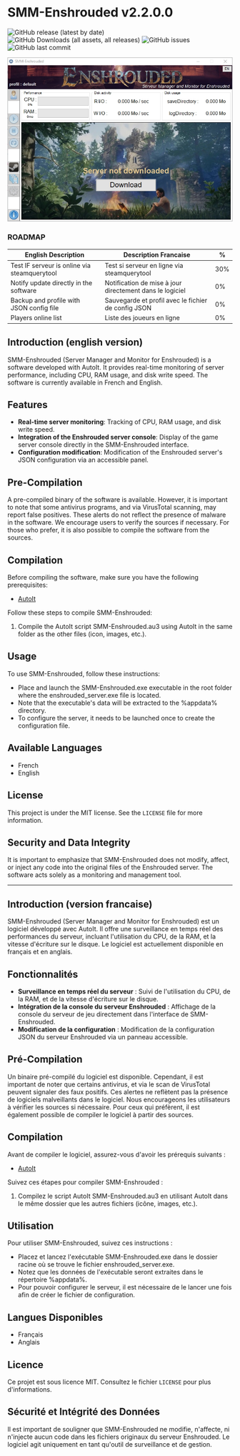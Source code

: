 # SMM-Enshrouded v2.2.0.0

![GitHub release (latest by date)](https://img.shields.io/github/v/release/SYSOFTEK/SMM-Enshrouded)
![GitHub Downloads (all assets, all releases)](https://img.shields.io/github/downloads/SYSOFTEK/SMM-Enshrouded/total)
![GitHub issues](https://img.shields.io/github/issues-raw/SYSOFTEK/SMM-Enshrouded)
![GitHub last commit](https://img.shields.io/github/last-commit/SYSOFTEK/SMM-Enshrouded)

![SCREENSHOT](/screenshot.jpg)

### ROADMAP
|English Description                                           |Description Francaise                                             |%  |
|--------------------------------------------------------------|------------------------------------------------------------------|---|
|Test IF serveur is online via steamquerytool                  |Test si serveur en ligne via steamquerytool                       |30%|
|Notify update directly in the software                        |Notification de mise à jour directement dans le logiciel          |0% |
|Backup and profile with JSON config file                      |Sauvegarde et profil avec le fichier de config JSON               |0% |
|Players online list                                           |Liste des joueurs en ligne                                        |0% |

## Introduction (english version)
SMM-Enshrouded (Server Manager and Monitor for Enshrouded) is a software developed with AutoIt. It provides real-time monitoring of server performance, including CPU, RAM usage, and disk write speed. The software is currently available in French and English.

## Features
- **Real-time server monitoring**: Tracking of CPU, RAM usage, and disk write speed.
- **Integration of the Enshrouded server console**: Display of the game server console directly in the SMM-Enshrouded interface.
- **Configuration modification**: Modification of the Enshrouded server's JSON configuration via an accessible panel.

## Pre-Compilation
A pre-compiled binary of the software is available. However, it is important to note that some antivirus programs, and via VirusTotal scanning, may report false positives. These alerts do not reflect the presence of malware in the software. We encourage users to verify the sources if necessary. For those who prefer, it is also possible to compile the software from the sources.

## Compilation
Before compiling the software, make sure you have the following prerequisites:
- [AutoIt](https://www.autoitscript.com/site/autoit/)

Follow these steps to compile SMM-Enshrouded:
1. Compile the AutoIt script SMM-Enshrouded.au3 using AutoIt in the same folder as the other files (icon, images, etc.).

## Usage
To use SMM-Enshrouded, follow these instructions:
- Place and launch the SMM-Enshrouded.exe executable in the root folder where the enshrouded_server.exe file is located.
- Note that the executable's data will be extracted to the %appdata% directory.
- To configure the server, it needs to be launched once to create the configuration file.

## Available Languages
- French
- English

## License
This project is under the MIT license. See the `LICENSE` file for more information.

## Security and Data Integrity
It is important to emphasize that SMM-Enshrouded does not modify, affect, or inject any code into the original files of the Enshrouded server. The software acts solely as a monitoring and management tool.

---

## Introduction (version francaise)
SMM-Enshrouded (Server Manager and Monitor for Enshrouded) est un logiciel développé avec AutoIt. Il offre une surveillance en temps réel des performances du serveur, incluant l'utilisation du CPU, de la RAM, et la vitesse d'écriture sur le disque. Le logiciel est actuellement disponible en français et en anglais.

## Fonctionnalités
- **Surveillance en temps réel du serveur** : Suivi de l'utilisation du CPU, de la RAM, et de la vitesse d'écriture sur le disque.
- **Intégration de la console du serveur Enshrouded** : Affichage de la console du serveur de jeu directement dans l'interface de SMM-Enshrouded.
- **Modification de la configuration** : Modification de la configuration JSON du serveur Enshrouded via un panneau accessible.

## Pré-Compilation
Un binaire pré-compilé du logiciel est disponible. Cependant, il est important de noter que certains antivirus, et via le scan de VirusTotal peuvent signaler des faux positifs. Ces alertes ne reflètent pas la présence de logiciels malveillants dans le logiciel. Nous encourageons les utilisateurs à vérifier les sources si nécessaire. Pour ceux qui préfèrent, il est également possible de compiler le logiciel à partir des sources.

## Compilation
Avant de compiler le logiciel, assurez-vous d'avoir les prérequis suivants :
- [AutoIt](https://www.autoitscript.com/site/autoit/)

Suivez ces étapes pour compiler SMM-Enshrouded :
1. Compilez le script AutoIt SMM-Enshrouded.au3 en utilisant AutoIt dans le même dossier que les autres fichiers (icône, images, etc.).

## Utilisation
Pour utiliser SMM-Enshrouded, suivez ces instructions :
- Placez et lancez l'exécutable SMM-Enshrouded.exe dans le dossier racine où se trouve le fichier enshrouded_server.exe.
- Notez que les données de l'exécutable seront extraites dans le répertoire %appdata%.
- Pour pouvoir configurer le serveur, il est nécessaire de le lancer une fois afin de créer le fichier de configuration.

## Langues Disponibles
- Français
- Anglais

## Licence
Ce projet est sous licence MIT. Consultez le fichier `LICENSE` pour plus d'informations.

## Sécurité et Intégrité des Données
Il est important de souligner que SMM-Enshrouded ne modifie, n'affecte, ni n'injecte aucun code dans les fichiers originaux du serveur Enshrouded. Le logiciel agit uniquement en tant qu'outil de surveillance et de gestion.
